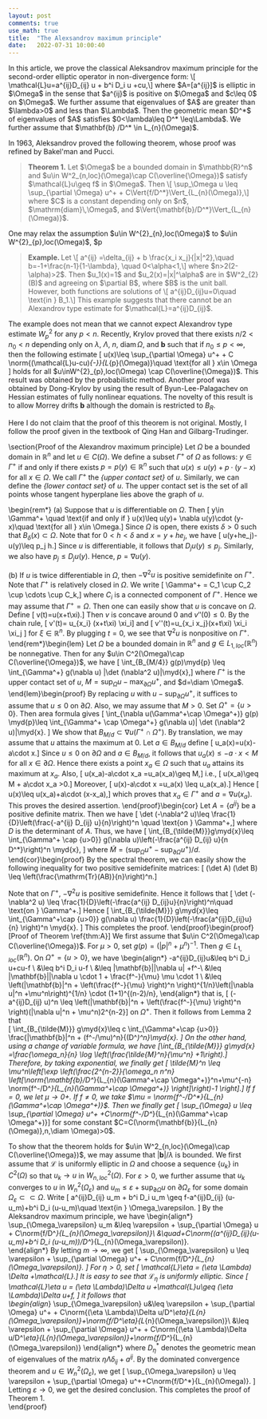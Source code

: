 ```yaml
---
layout: post
comments: true
use_math: true
title:  "The Alexsandrov maximum principle"
date:   2022-07-31 10:00:40 
---
```


<div>
In this article, we prove the classical Aleksandrov maximum principle for the second-order elliptic operator in non-divergence form:
\[	\mathcal{L}u=a^{ij}D_{ij} u + b^i D_i u +cu,\]
where $A=[a^{ij}]$ is elliptic in $\Omega$ in the sense that $a^{ij}$ is positive on $\Omega$ and $c\leq 0$ on $\Omega$. We further assume that eigenvalues of $A$ are greater than $\lambda>0$ and less than $\Lambda$. Then the geometric mean $D^*$ of eigenvalues of $A$ satisfies $0<\lambda\leq D^* \leq\Lambda$. We further assume that $\mathbf{b} /D^* \in L_{n}(\Omega)$. 

In 1963, Aleksandrov proved the following theorem, whose proof was refined by Bakel'man and Pucci.
</div>
  
  <blockquote> <strong> Theorem 1.</strong> 
Let $\Omega$ be a bounded domain in $\mathbb{R}^n$ and $u\in W^2_{n,loc}(\Omega)\cap C(\overline{\Omega})$ satisfy $\mathcal{L}u\geq f$ in $\Omega$. Then 
\[	\sup_\Omega u \leq \sup_{\partial \Omega} u^+ + C\Vert{f/D^*}\Vert_{L_{n}(\Omega)},\]
where $C$ is a constant depending only on $n$, $\mathrm{diam}\,\Omega$, and $\Vert{\mathbf{b}/D^*}\Vert_{L_{n}(\Omega)}$.
  </blockquote>
<div>
One may relax the assumption $u\in W^{2}_{n},loc(\Omega)$ to $u\in W^{2}_{p},loc(\Omega)$, $p<n$. However, the following example suggests that this is impossible in general. 
</div>
	<blockquote> <strong> Example. </strong>
Let 
\[	 a^{ij} =\delta_{ij} + b \frac{x_i x_j}{|x|^2},\quad b=-1+\frac{n-1}{1-\lambda}, \quad 0<\alpha<1,\]
where $n>2(2-\alpha)>2$. Then $u_1(x)=1$ and $u_2(x)=|x|^\alpha$ are in $W^2_{2}(B)$ and agreeing on $\partial B$, where $B$ is the unit ball. However, both functions are solutions of 
\[	a^{ij}D_{ij}u=0\quad \text{in } B_1.\]
This example suggests that there cannot be an Alexandrov type estimate for $\mathcal{L}=a^{ij}D_{ij}$. 
</blockquote>
	
The example does not mean that we cannot expect Alexandrov type estimate $W^{2}_{p}$ for any $p<n$. Recently, Krylov proved that there exists $n/2 <n_0 <n$ depending only on $\lambda$, $\Lambda$, $n$, $\mathrm{diam}\,\Omega$, and $\mathbf{b}$ such that if $n_0\leq p<\infty$, then the following estimate 
\[	u(x)\leq \sup_{\partial \Omega} u^+ + C \norm{(\mathcal{L}u-cu)_{-}}{L_{p}(\Omega)}\quad \text{for all } x\in \Omega \]
holds for all $u\inW^{2}_{p},loc(\Omega) \cap C(\overline{\Omega})$. 
This result was obtained by the probabilistic method. Another proof was obtained by Dong-Krylov by using the result of Byun-Lee-Palagachev on Hessian estimates of fully nonlinear equations. The novelty of this result is to allow Morrey drifts $\mathbf{b}$ although the domain is restricted to $B_R$.  

Here I do not claim that the proof of this theorem is not original. Mostly, I follow the proof given in the textbook of Qing Han and Gilbarg-Trudinger. 

\section{Proof of the Alexandrov maximum principle}
Let $\Omega$ be a bounded domain in $\mathbb{R}^n$ and let $u\in C(\Omega)$. We define a subset $\Gamma^+$ of $\Omega$ as follows: $y\in\Gamma^+$ if and only if there exists $p=p(y)\in\mathbb{R}^n$ such that $u(x)\leq u(y)+ p\cdot(y-x)$ for all $x\in\Omega$. We call $\Gamma^+$ the *{upper contact set}* of $u$. Similarly, we can define the *{lower contact set}* of $u$. The upper contact set is the set of all points whose tangent hyperplane lies above the graph of $u$. 

\begin{rem*}
(a) Suppose that  $u$ is differentiable on $\Omega$. Then 
\[ y\in 	\Gamma^+ \quad \text{if and only if } u(x)\leq u(y)+ \nabla u(y)\cdot (y-x)\quad \text{for all } x\in \Omega.\]
 Since $\Omega$ is open, there exists $\delta>0$ such that $B_\delta (x)\subset \Omega$. Note that for $0<h<\delta$ and $x=y+he_j$, we have 
\[	u(y+he_j)-u(y)\leq p_j h.\]
Since $u$ is differentiable, it follows that $D_ju(y)\leq p_j$. Similarly, we also have $p_j \leq D_j u(y)$. Hence, $p=\nabla u(y)$.   

(b) If $u$ is twice differentiable in $\Omega$, then $-\nabla^2 u$ is positive semidefinite on $\Gamma^+$. Note that $\Gamma^+$ is relatively closed in $\Omega$. We write 
\[	\Gamma^+ = C_1 \cup C_2 \cup \cdots \cup C_k,\]
where $C_i$ is a connected component of $\Gamma^+$. Hence we may assume that $\Gamma^+=\Omega$. Then one can easily show that $u$ is concave on $\Omega$.  Define 
\[	v(t)=u(x+t\xi).\]
Then $v$ is concave around $0$ and $v''(0)\leq 0$. By the chain rule, 
\[	v'(t)= u_{x_i} (x+t\xi) \xi_i\]
and 
\[	v''(t)=u_{x_i x_j}(x+t\xi) \xi_i \xi_j \]
for $\xi \in \mathbb{R}^n$. By plugging $t=0$, we see that $\nabla^2 u$ is nonpositive on $\Gamma^+$. 
\end{rem*}\begin{lem}
Let $\Omega$ be a bounded domain in $\mathbb{R}^n$ and $g\in L_{1,loc}(\mathbb{R}^n)$ be nonnegative. Then for any $u\in C^2(\Omega)\cap C(\overline{\Omega})$, we have 
\[	\int_{B_{M/4}} g(p)\myd{p} \leq \int_{\Gamma^+} g(\nabla u) |\det (\nabla^2 u)|\myd{x},\]
where $\Gamma^+$ is the upper contact set of $u$, $M=\sup_\Omega u-\max_{\partial \Omega} u^+$, and $d=\diam \Omega$.
\end{lem}\begin{proof}
By replacing $u$ with $u-\sup_{\partial \Omega} u^+$, it suffices to assume that $u\leq 0$ on $\partial\Omega$. Also, we may assume that $M>0$. Set $\Omega^+ = \{u>0\}$. Then area formula gives 
\[	\int_{\nabla u(\Gamma^+\cap \Omega^+)} g(p)  \myd{p}\leq \int_{\Gamma^+ \cap \Omega^+} g(\nabla u)| \det (\nabla^2 u)|\myd{x}. \]
We show that $B_{M/d}\subset \nabla u(\Gamma^+\cap \Omega^+)$. By translation, we may assume that $u$ attains the maximum at $0$. Let $a\in B_{M/d}$ define 
\[	u_a(x)=u(x)-a\cdot x.\]
Since $u\leq 0$ on $\partial\Omega$ and $a\in B_{M/d}$, it follows that $u_a(x)\leq -a\cdot x<M$ for all $x\in \partial\Omega$. Hence there exists a point $x_a \in \Omega$ such that $u_a$ attains its maximum at $x_a$. Also, 
\[	u(x_a)-a\cdot x_a =u_a(x_a)\geq M,\]
i.e., 
\[	u(x_a)\geq M + a\cdot x_a >0.\]
Moreover, 
\[	u(x)-a\cdot x =u_a(x) \leq u_a(x_a).\] 
Hence 
\[	u(x)\leq u(x_a)+a\cdot (x-x_a),\]
which proves that $x_a \in \Gamma^+$ and $a=\nabla u(x_a)$. This proves the desired assertion. 
\end{proof}\begin{cor}
Let $A=\{a^{ij}\}$ be a positive definite matrix. Then we have 
\[	\det (-\nabla^2 u)\leq \frac{1}{D}\left(\frac{-a^{ij} D_{ij} u}{n}\right)^n \quad \text{on } \Gamma^+,\]
where $D$ is the determinant of $A$. Thus, we have 
\[	\int_{B_{\tilde{M}}}g\myd{x}\leq \int_{\Gamma^+ \cap \{u>0\}} g(\nabla u)\left(-\frac{a^{ij} D_{ij} u}{n D^*}\right)^n \myd{x}, \]
where $\tilde{M}=(\sup_\Omega u^+-\sup_{\partial\Omega } u^+)/d$. 
\end{cor}\begin{proof}
By the spectral theorem, we can easily show the following inequality for two positive semidefinite matrices:
\[	(\det A) (\det B) \leq \left(\frac{\mathrm{Tr}(AB)}{n}\right)^n.\]

Note that on $\Gamma^+$, $-\nabla^2 u$ is positive semidefinite. Hence it follows that 
\[	\det (-\nabla^2 u) \leq \frac{1}{D}\left(-\frac{a^{ij} D_{ij}u}{n}\right)^n\quad \text{on } \Gamma^+.\]
Hence 
\[	\int_{B_{\tilde{M}}} g\myd{x}\leq \int_{\Gamma^+\cap \{u>0\}} g(\nabla u) \frac{1}{D}\left(-\frac{a^{ij}D_{ij}u}{n} \right)^n \myd{x}. \]
 This completes the proof. 
\end{proof}\begin{proof}[Proof of Theorem \ref{thm:A}]
We first assume that $u\in C^2(\Omega)\cap C(\overline{\Omega})$. For $\mu>0$, set $g(p)=(|p|^n+\mu^n)^{-1}$. Then $g\in L_{1,loc}(\mathbb{R}^n)$. On $\Omega^+=\{ u>0\}$, we have 
\begin{align*}
-a^{ij}D_{ij}u&\leq b^i D_i u+cu-f \\
&\leq b^i D_i u-f \\
&\leq |\mathbf{b}||\nabla u| +f^-\\
&\leq |\mathbf{b}||\nabla u \cdot 1 + \frac{f^-}{\mu} \mu \cdot 1 \\
&\leq \left(|\mathbf{b}|^n + \left(\frac{f^-}{\mu} \right)^n \right)^{1/n}\left(|\nabla u|^n +\mu^n\right)^{1/n} \cdot (1+1)^{(n-2)/n},
\end{align*}
that is, 
\[	(-a^{ij}D_{ij} u)^n \leq \left(|\mathbf{b}|^n + \left(\frac{f^-}{\mu} \right)^n \right)(|\nabla u|^n + \mu^n)2^{n-2}\]
on $\Omega^+$. Then it follows from Lemma 2 that  
\[	\int_{B_{\tilde{M}}} g\myd{x}\leq c \int_{\Gamma^+\cap \{u>0\}} \frac{|\mathbf{b}|^n + (f^-/\mu)^n}{(D^*)^n}\myd{x}. \]
On the other hand, using a change of variable formula, we have 
\[\int_{B_{\tilde{M}}} g\myd{x} =\frac{\omega_n}{n} \log \left(\frac{\tilde{M}^n}{\mu^n} +1\right).\] 
Therefore, by taking exponential, we finally get 
\[	\tilde{M}^n \leq \mu^n\left[\exp \left(\frac{2^{n-2}}{\omega_n n^n} \left[\norm{\mathbf{b}/D^*}{L_{n}(\Gamma^+\cap \Omega^+)}^n+\mu^{-n} \norm{f^-/D^*}{L_{n}(\Gamma^+\cap \Omega^+)} \right]\right)-1 \right].\] 
If $f=0$, we let $\mu\rightarrow 0+$. If $f\neq 0$, we take $\mu = \norm{f^-/D^*}{L_{n}(\Gamma^+\cap \Omega^+)}$. Then we finally get 
\[	\sup_{\Omega} u \leq \sup_{\partial \Omega} u^+  +C\norm{f^-/D^*}{L_{n}(\Gamma^+\cap \Omega^+)}\]
for some constant $C=C(\norm{\mathbf{b}}{L_{n}(\Omega)},n,\diam \Omega)>0$.

To show that the theorem holds for $u\in W^2_{n,loc}(\Omega)\cap C(\overline{\Omega})$, we may assume that $|\mathbf{b}|/\lambda$ is bounded. We first assume that $\mathcal{L}$ is uniformly elliptic in $\Omega$ and  choose a sequence $\{u_k\}$ in $C^2(\Omega)$ so that $u_k \rightarrow u$ in $W^2_{n,loc}(\Omega)$. For $\varepsilon>0$, we further assume that $u_k$ converges to $u$ in $W^2_{n}(\Omega_\varepsilon)$ and $u_m \leq \varepsilon + \sup_{\partial \Omega} u$ on $\partial\Omega_{\varepsilon}$ for some domain $\Omega_{\varepsilon}\subset \subset \Omega$. Write 
\[	a^{ij}D_{ij} u_m + b^i D_i u_m \geq f-a^{ij}D_{ij} (u-u_m)+b^i D_i (u-u_m)\quad \text{in } \Omega_\varepsilon. \]
By the Aleksandrov maximum principle, we have 
\begin{align*}	
\sup_{\Omega_\varepsilon} u_m &\leq \varepsilon + \sup_{\partial \Omega} u + C\norm{f/D^*}{L_{n}(\Omega_\varepsilon)}\\
&\quad+C\norm{(a^{ij}D_{ij}(u-u_m)+b^i D_i (u-u_m))/D^*}{L_{n}(\Omega_\varepsilon)}.		
\end{align*} 
By letting $m\rightarrow \infty$, we get 
\[	\sup_{\Omega_\varepsilon} u \leq \varepsilon + \sup_{\partial \Omega} u^+ + C\norm{f/D^*}{L_{n}(\Omega_\varepsilon)}. \] 
For $\eta>0$, set 
\[	\mathcal{L}_\eta = (\eta \Lambda) \Delta +\mathcal{L}.\]
It is easy to see that $\mathcal{L}_\eta$ is uniformly elliptic. Since 
\[	\mathcal{L}_\eta u = (\eta \Lambda)\Delta u +\mathcal{L}u\geq (\eta \Lambda)\Delta u+f, 	\]
it follows that  
\begin{align*}
	\sup_{\Omega_\varepsilon} u&\leq  \varepsilon + \sup_{\partial \Omega} u^+ + C\norm{(\eta \Lambda)\Delta u/D^*_\eta}{L_{n}(\Omega_\varepsilon)}+\norm{f/D^*_\eta}{L_{n}(\Omega_\varepsilon)}\\
	&\leq \varepsilon + \sup_{\partial \Omega} u^+ + C\norm{(\eta \Lambda)\Delta u/D^*_\eta}{L_{n}(\Omega_\varepsilon)}+\norm{f/D^*}{L_{n}(\Omega_\varepsilon)}
\end{align*}
where $D_\eta^*$ denotes the geometric mean of eigenvalues of the matrix $\eta\Lambda \delta_{ij} + a^{ij}$. By the dominated convergence theorem and $u\in W^2_{n}(\Omega_\varepsilon)$, we get 
\[	\sup_{\Omega_\varepsilon} u \leq \varepsilon + \sup_{\partial \Omega} u^++C\norm{f/D^*}{L_{n}(\Omega)}.   \]
Letting $\varepsilon \rightarrow 0$, we get the desired conclusion.   This completes the proof of Theorem 1.  
\end{proof}
